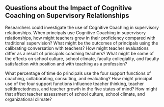 ## Questions about the Impact of Cognitive Coaching on Supervisory Relationships

Researchers could investigate the use of Cognitive Coaching in supervisory relationships. When principals use Cognitive Coaching in supervisory relationships, how might teachers grow in their proficiency compared with traditional supervision? What might be the outcomes of principals using the calibrating conversation with teachers? How might teacher evaluations differ as a result of principals coaching teachers? What might be some of the effects on school culture, school climate, faculty collegiality, and faculty satisfaction with position and with teaching as a profession?

What percentage of time do principals use the four support functions of coaching, collaborating, consulting, and evaluating? How might principal use of the four support functions influence teacher thinking, teacher selfdirectedness, and teacher growth in the five states of mind? How might that affect teacher assessment of school culture, school climate, and organizational climate?